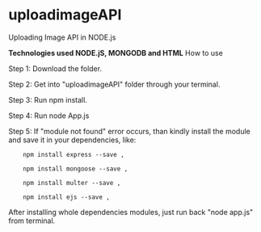 # uploadimageAPI
Uploading Image API in NODE.js

<b>Technologies used NODE.jS, MONGODB and HTML</b>
How to use

Step 1: Download the folder.

Step 2: Get into "uploadimageAPI" folder through your terminal.

Step 3: Run npm install.

Step 4: Run node App.js


Step 5: If "module not found" error occurs, than kindly install the module and save it in your dependencies, like:

 
        npm install express --save ,

        npm install mongoose --save ,
        
        npm install multer --save ,
        
        npm install ejs --save ,
        

After installing whole dependencies modules, just run back "node app.js" from terminal.
